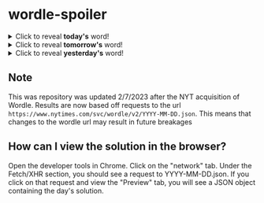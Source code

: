 # wordle-spoiler

<details>
  <summary>Click to reveal <b>today's</b> word!</summary>
  <br>
  <b> agony </b>
</details>

<details>
  <summary>Click to reveal <b>tomorrow's</b> word!</summary>
  <br>
  <b> dwelt </b>
</details>

<details>
  <summary>Click to reveal <b>yesterday's</b> word!</summary>
  <br>
  <b> thief </b>
</details>

## Note
This was repository was updated 2/7/2023 after the NYT acquisition of Wordle. Results are now based off requests to the url `https://www.nytimes.com/svc/wordle/v2/YYYY-MM-DD.json`. This means that changes to the wordle url may result in future breakages

## How can I view the solution in the browser?
Open the developer tools in Chrome. Click on the "network" tab. Under the Fetch/XHR section, you should see a request to YYYY-MM-DD.json. If you click on that request and view the "Preview" tab, you will see a JSON object containing the day's solution.